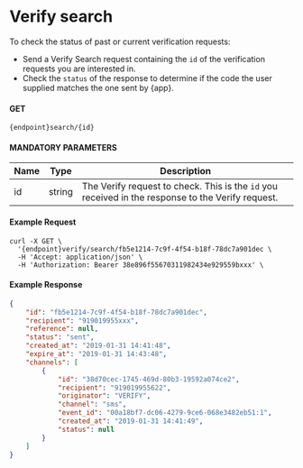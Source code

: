 # Verify search

To check the status of past or current verification requests:

  - Send a Verify Search request containing the `id` of the verification requests you are interested in.
  - Check the `status` of the response to determine if the code the user supplied matches the one sent by {app}.

#### GET
```
{endpoint}search/{id}
```

#### MANDATORY PARAMETERS

| Name     | Type | Description |
|----------|------|----------|
| id | string | The Verify request to check. This is the `id` you received in the response to the Verify request.|

#### Example Request

```curl
curl -X GET \
  '{endpoint}verify/search/fb5e1214-7c9f-4f54-b18f-78dc7a901dec \
  -H 'Accept: application/json' \
  -H 'Authorization: Bearer 38e896f55670311982434e929559bxxx' \
```

#### Example Response

```json
{
    "id": "fb5e1214-7c9f-4f54-b18f-78dc7a901dec",
    "recipient": "919019955xxx",
    "reference": null,
    "status": "sent",
    "created_at": "2019-01-31 14:41:48",
    "expire_at": "2019-01-31 14:43:48",
    "channels": [
        {
            "id": "38d70cec-1745-469d-80b3-19592a074ce2",
            "recipient": "919019955622",
            "originator": "VERIFY",
            "channel": "sms",
            "event_id": "00a18bf7-dc06-4279-9ce6-068e3482eb51:1",
            "created_at": "2019-01-31 14:41:49",
            "status": null
        }
    ]
}
```